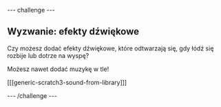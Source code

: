 \--- challenge \---

## Wyzwanie: efekty dźwiękowe

Czy możesz dodać efekty dźwiękowe, które odtwarzają się, gdy łódź się rozbije lub dotrze na wyspę?

Możesz nawet dodać muzykę w tle!

[[[generic-scratch3-sound-from-library]]]

\--- /challenge \---
